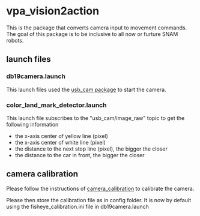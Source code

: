# vpa_vision2action
This is the package that converts camera input to movement commands. The goal of this package is to be inclusive to all now or furture SNAM robots.

## launch files
### db19camera.launch
This launch files used the [usb_cam package](http://wiki.ros.org/usb_cam) to start the camera. 

### color_land_mark_detector.launch
This launch file subscribes to the "usb_cam/image_raw" topic to get the following information
+ the x-axis center of yellow line (pixel)
+ the x-axis center of white line (pixel) 
+ the distance to the next stop line (pixel), the bigger the closer
+ the distance to the car in front, the bigger the closer

## camera calibration
Please follow the instructions of [camera_calibration](http://wiki.ros.org/camera_calibration) to calibrate the camera. 

Please then store the calibration file as in config folder.
It is now by default using the fisheye_calibration.ini file in db19camera.launch

